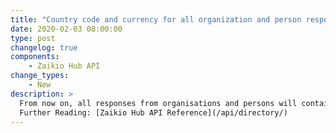 ```yaml
---
title: "Country code and currency for all organization and person responses"
date: 2020-02-03 08:00:00
type: post
changelog: true
components:
    - Zaikio Hub API
change_types:
    - New
description: >
  From now on, all responses from organisations and persons will contain a `country_code` and a `currency` attribute, the currency attribute being derived from the country code. The attributes can be `null` if the country was not provided by the organisation or person.<br><br>
  Further Reading: [Zaikio Hub API Reference](/api/directory/)
---
```

